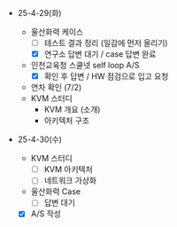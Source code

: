 - 25-4-29(화)
	- 울산화력 케이스
		- [ ] 테스트 결과 정리 (일감에 먼저 올리기)
		- [x] 연구소 답변 대기 / case 답변 완료
	- 인천교육청 스쿨넷 self loop A/S
		- [x] 확인 후 답변 / HW 점검으로 입고 요청
	- 연차 확인 (7/2)
	- KVM 스터디
		- KVM 개요 (소개)
		- 아키텍처 구조


- 25-4-30(수)
	- KVM  스터디
		- [ ] KVM 아키텍처
		- [ ] 네트워크 가상화
	- 울산화력 Case
		- [ ] 답변 대기
	- [x] A/S 작성
